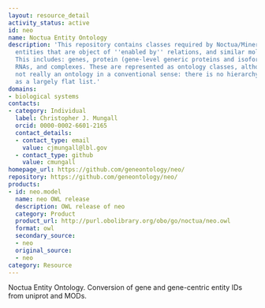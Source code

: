 ```yaml
---
layout: resource_detail
activity_status: active
id: neo
name: Noctua Entity Ontology
description: 'This repository contains classes required by Noctua/Minerva for representing
  entities that are object of ''enabled by'' relations, and similar molecular relationships.
  This includes: genes, protein (gene-level generic proteins and isoforms), functional
  RNAs, and complexes. These are represented as ontology classes, although NEO is
  not really an ontology in a conventional sense: there is no hierarchy, it is organized
  as a largely flat list.'
domains:
- biological systems
contacts:
- category: Individual
  label: Christopher J. Mungall
  orcid: 0000-0002-6601-2165
  contact_details:
  - contact_type: email
    value: cjmungall@lbl.gov
  - contact_type: github
    value: cmungall
homepage_url: https://github.com/geneontology/neo/
repository: https://github.com/geneontology/neo/
products:
- id: neo.model
  name: neo OWL release
  description: OWL release of neo
  category: Product
  product_url: http://purl.obolibrary.org/obo/go/noctua/neo.owl
  format: owl
  secondary_source:
  - neo
  original_source:
  - neo
category: Resource
---
```


Noctua Entity Ontology. Conversion of gene and gene-centric entity IDs from uniprot and MODs.
